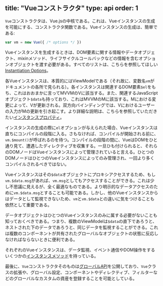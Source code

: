 title: "Vueコンストラクタ"
type: api
order: 1
---

`Vue`コンストラクタは、Vue.jsの中核である。これは、Vueインスタンスの生成を可能にする、コンストラクタ関数である。Vueインスタンスの生成は、簡単である:

``` js
var vm = new Vue({ /* options */ })
```

Vueインスタンスを生成するときは、DOM要素に関する情報やデータオブジェクト、mixinメソッド、ライフサイクルコールバックなどの情報を含むオプションオブジェクトを渡す必要がある。すべてのリストは、こちらを参照してほしい[Instantiation Options](/api/options.html)。

各Vueインスタンスは、本質的にはViewModelである（それ故に、変数名`vm`がドキュメントの各所で見られる）。各インスタンスは関連するDOM要素`$el`をもち、これはおおまかに言ってMVVMのVに該当する。また、関連するJavaScriptオブジェクト`$data`も持っており、これはMVVMのMに該当する。Mにおける変更によって、Vが更新される。双方向バインディングでは、Vにおけるユーザーの入力がMの更新を引き起こす。より詳細な説明は、こちらを参照していただきたい[インスタンスプロパティ](/api/instance-properties.html)。

インスタンスの生成の際に`el`オプションが与えられた場合、Vueインスタンスは直ちにコンパイルの段階に入る。さもなければ、コンパイルが開始される前に、`vm.$mount()`が呼ばれるのを待つ。コンパイルの段階の間に、VueはDOMをひと通り見て、遭遇したディレクティブを収集する。一旦ひも付けられると、それらのDOMノードはVueインスタンスによって管理されていると言える。ひとつのDOMノードはひとつのVueインスタンスによってのみ管理され、一回より多くコンパイルされるべきではない。

Vueインスタンスはその`$data`オブジェクトにプロキシアクセスするため、もし`vm.$data.msg`があれば、`vm.msg`としてもアクセスすることができる。これは少し不思議に見えるが、全く最適なものである。より明示的なデータアクセスのために`vm.$data.msg`とすることも可能である。しかし、他のVueインスタンスからはデータとして監視できないため、`vm`と`vm.$data`との違いに気をつけることも依然として重要である。

データオブジェクトはひとつのVueインスタンスのみに属する必要がないことも知っておくべきである。つまり、複数のViewModelは`$data`の直下であろうと、ネストされた下のデータであろうと、同じデータを監視することができる。これは複数のコンポーネントが共有されたグローバルなオブジェクトの状態に反応しなければならないときに便利である。

それぞれのVueインスタンスは、データ監視、イベント通信やDOM操作をするいくつかの[インスタンスメソッド](/api/instance-methods.html)を持っている。

最後に、`Vue`コンストラクタそのものは[グローバルAPI](/api/global-api.html)を公開しており、`Vue`クラスの拡張や、グローバル設定、コンポーネントやディレクティブ、フィルターなどのグローバルなカスタムの資産を登録することを可能としている。
